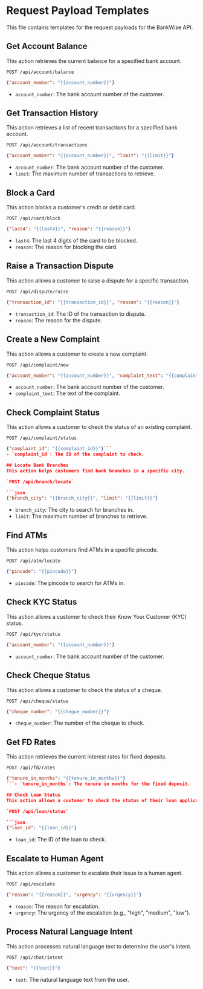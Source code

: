 # Request Payload Templates

This file contains templates for the request payloads for the BankWise API.

## Get Account Balance
This action retrieves the current balance for a specified bank account.

`POST /api/account/balance`

```json
{"account_number": "{{account_number}}"}
```
- `account_number`: The bank account number of the customer.

## Get Transaction History
This action retrieves a list of recent transactions for a specified bank account.

`POST /api/account/transactions`

```json
{"account_number": "{{account_number}}", "limit": "{{limit}}"}
```
- `account_number`: The bank account number of the customer.
- `limit`: The maximum number of transactions to retrieve.

## Block a Card
This action blocks a customer's credit or debit card.

`POST /api/card/block`

```json
{"last4": "{{last4}}", "reason": "{{reason}}"}
```
- `last4`: The last 4 digits of the card to be blocked.
- `reason`: The reason for blocking the card.

## Raise a Transaction Dispute
This action allows a customer to raise a dispute for a specific transaction.

`POST /api/dispute/raise`

```json
{"transaction_id": "{{transaction_id}}", "reason": "{{reason}}"}
```
- `transaction_id`: The ID of the transaction to dispute.
- `reason`: The reason for the dispute.

## Create a New Complaint
This action allows a customer to create a new complaint.

`POST /api/complaint/new`

```json
{"account_number": "{{account_number}}", "complaint_text": "{{complaint_text}}"}
```
- `account_number`: The bank account number of the customer.
- `complaint_text`: The text of the complaint.

## Check Complaint Status
This action allows a customer to check the status of an existing complaint.

`POST /api/complaint/status`

```json
{"complaint_id": "{{complaint_id}}"}```
- `complaint_id`: The ID of the complaint to check.

## Locate Bank Branches
This action helps customers find bank branches in a specific city.

`POST /api/branch/locate`

```json
{"branch_city": "{{branch_city}}", "limit": "{{limit}}"}
```
- `branch_city`: The city to search for branches in.
- `limit`: The maximum number of branches to retrieve.

## Find ATMs
This action helps customers find ATMs in a specific pincode.

`POST /api/atm/locate`

```json
{"pincode": "{{pincode}}"}
```
- `pincode`: The pincode to search for ATMs in.

## Check KYC Status
This action allows a customer to check their Know Your Customer (KYC) status.

`POST /api/kyc/status`

```json
{"account_number": "{{account_number}}"}
```
- `account_number`: The bank account number of the customer.

## Check Cheque Status
This action allows a customer to check the status of a cheque.

`POST /api/cheque/status`

```json
{"cheque_number": "{{cheque_number}}"}
```
- `cheque_number`: The number of the cheque to check.

## Get FD Rates
This action retrieves the current interest rates for fixed deposits.

`POST /api/fd/rates`

```json
{"tenure_in_months": "{{tenure_in_months}}"}
```- `tenure_in_months`: The tenure in months for the fixed deposit.

## Check Loan Status
This action allows a customer to check the status of their loan application.

`POST /api/loan/status`

```json
{"loan_id": "{{loan_id}}"}
```
- `loan_id`: The ID of the loan to check.

## Escalate to Human Agent
This action allows a customer to escalate their issue to a human agent.

`POST /api/escalate`

```json
{"reason": "{{reason}}", "urgency": "{{urgency}}"}
```
- `reason`: The reason for escalation.
- `urgency`: The urgency of the escalation (e.g., "high", "medium", "low").

## Process Natural Language Intent
This action processes natural language text to determine the user's intent.

`POST /api/chat/intent`

```json
{"text": "{{text}}"}
```
- `text`: The natural language text from the user.

